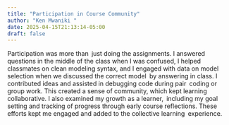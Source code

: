 ```yaml
---
title: "Participation in Course Community"
author: "Ken Mwaniki "
date: 2025-04-15T21:13:14-05:00
draft: false
---
```

Participation was more than just doing the assignments. I answered questions in the middle of the class when I was confused, I helped classmates on clean modeling syntax, and I engaged with data on model selection when we discussed the correct model by answering in class. I contributed ideas and assisted in debugging code during pair coding or group work. This created a sense of community, which kept learning collaborative. I also examined my growth as a learner, including my goal setting and tracking of progress through early course reflections. These efforts kept me engaged and added to the collective learning experience.